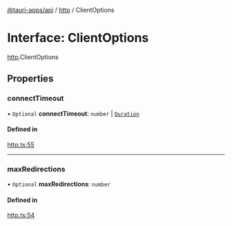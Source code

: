 [@tauri-apps/api](../README.md) / [http](../modules/http.md) / ClientOptions

# Interface: ClientOptions

[http](../modules/http.md).ClientOptions

## Properties

### connectTimeout

• `Optional` **connectTimeout**: `number` \| [`Duration`](http.Duration.md)

#### Defined in

[http.ts:55](https://github.com/tauri-apps/tauri/blob/393c774/tooling/api/src/http.ts#L55)

___

### maxRedirections

• `Optional` **maxRedirections**: `number`

#### Defined in

[http.ts:54](https://github.com/tauri-apps/tauri/blob/393c774/tooling/api/src/http.ts#L54)
